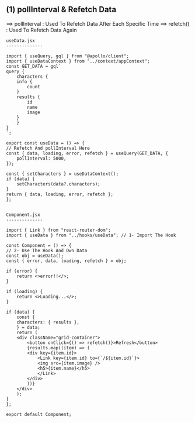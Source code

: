 ## (1) pollInterval & Refetch Data

==> pollInterval : Used To Refetch Data After Each Specific Time
==> refetch() : Used To Refetch Data Again

    useData.jsx
    --------------

    import { useQuery, gql } from "@apollo/client";
    import { useDataContext } from "../context/appContext";
    const GET_DATA = gql`
    query {
        characters {
        info {
            count
        }
        results {
            id
            name
            image
        }
        }
    }
    `;

    export const useData = () => {
    // Refetch And pollInterval Here
    const { data, loading, error, refetch } = useQuery(GET_DATA, {
        pollInterval: 5000,
    });

    const { setCharacters } = useDataContext();
    if (data) {
        setCharacters(data?.characters);
    }
    return { data, loading, error, refetch };
    };


    Component.jsx
    --------------

    import { Link } from "react-router-dom";
    import { useData } from "../hooks/useData"; // 1- Import The Hook

    const Component = () => {
    // 2- Use The Hook And Own Data
    const obj = useData();
    const { error, data, loading, refetch } = obj;

    if (error) {
        return <>error!!</>;
    }

    if (loading) {
        return <>Loading...</>;
    }

    if (data) {
        const {
        characters: { results },
        } = data;
        return (
        <div className="grid-container">
            <button onClick={() => refetch()}>Refresh</button>
            {results.map((item) => (
            <div key={item.id}>
                <Link key={item.id} to={`/${item.id}`}>
                <img src={item.image} />
                <h5>{item.name}</h5>
                </Link>
            </div>
            ))}
        </div>
        );
    }
    };

    export default Component;
